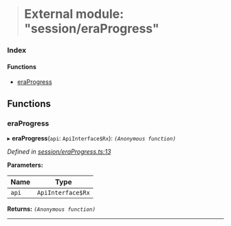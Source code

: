 > # External module: "session/eraProgress"

### Index

#### Functions

* [eraProgress](_session_eraprogress_.md#eraprogress)

## Functions

###  eraProgress

▸ **eraProgress**(`api`: `ApiInterface$Rx`): *`(Anonymous function)`*

*Defined in [session/eraProgress.ts:13](https://github.com/polkadot-js/api/blob/ffe1c71/packages/api-derive/src/session/eraProgress.ts#L13)*

**Parameters:**

Name | Type |
------ | ------ |
`api` | `ApiInterface$Rx` |

**Returns:** *`(Anonymous function)`*

___